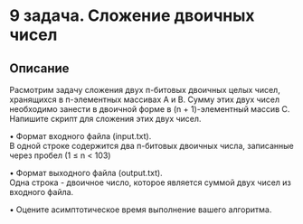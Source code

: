 # 9 задача. Сложение двоичных чисел
## Описание
Расмотрим задачу сложения двух п-битовых двоичных целых чисел, хранящихся в п-элементных массивах А и В. Сумму этих двух чисел необходимо занести в двоичной форме в (n + 1)-элементный массив С. Напишите скрипт для сложения этих двух чисел.

• Формат входного файла (input.txt).\
В одной строке содержится два п-битовых двоичных числа, записанные через пробел (1 ≤ n < 103)

• Формат выходного файла (output.txt).\
Одна строка - двоичное число, которое является суммой двух чисел из входного файла.

• Оцените асимптотическое время выполнение вашего алгоритма.